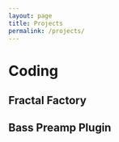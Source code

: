 ```yaml
---
layout: page
title: Projects
permalink: /projects/
---
```


# Coding
## Fractal Factory


## Bass Preamp Plugin